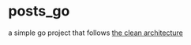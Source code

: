# posts_go

a simple go project that follows [the clean architecture](https://blog.cleancoder.com/uncle-bob/2012/08/13/the-clean-architecture.html)
